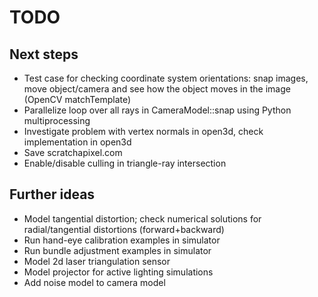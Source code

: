 # TODO

## Next steps

* Test case for checking coordinate system orientations: snap images, move object/camera and see how the object moves in the image (OpenCV matchTemplate)
* Parallelize loop over all rays in CameraModel::snap using Python multiprocessing
* Investigate problem with vertex normals in open3d, check implementation in open3d
* Save scratchapixel.com
* Enable/disable culling in triangle-ray intersection

## Further ideas

* Model tangential distortion; check numerical solutions for radial/tangential distortions (forward+backward)
* Run hand-eye calibration examples in simulator
* Run bundle adjustment examples in simulator
* Model 2d laser triangulation sensor
* Model projector for active lighting simulations
* Add noise model to camera model

